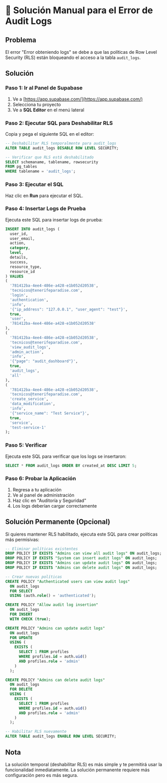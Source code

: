 # 🔧 Solución Manual para el Error de Audit Logs

## Problema
El error "Error obteniendo logs" se debe a que las políticas de Row Level Security (RLS) están bloqueando el acceso a la tabla `audit_logs`.

## Solución

### Paso 1: Ir al Panel de Supabase
1. Ve a [https://app.supabase.com/](https://app.supabase.com/)
2. Selecciona tu proyecto
3. Ve a **SQL Editor** en el menú lateral

### Paso 2: Ejecutar SQL para Deshabilitar RLS
Copia y pega el siguiente SQL en el editor:

```sql
-- Deshabilitar RLS temporalmente para audit_logs
ALTER TABLE audit_logs DISABLE ROW LEVEL SECURITY;

-- Verificar que RLS está deshabilitado
SELECT schemaname, tablename, rowsecurity 
FROM pg_tables 
WHERE tablename = 'audit_logs';
```

### Paso 3: Ejecutar el SQL
Haz clic en **Run** para ejecutar el SQL.

### Paso 4: Insertar Logs de Prueba
Ejecuta este SQL para insertar logs de prueba:

```sql
INSERT INTO audit_logs (
  user_id,
  user_email,
  action,
  category,
  level,
  details,
  success,
  resource_type,
  resource_id
) VALUES 
(
  '781412ba-4ee4-486e-a428-e1b052d20538',
  'tecnicos@tenerifeparadise.com',
  'login',
  'authentication',
  'info',
  '{"ip_address": "127.0.0.1", "user_agent": "test"}',
  true,
  'user',
  '781412ba-4ee4-486e-a428-e1b052d20538'
),
(
  '781412ba-4ee4-486e-a428-e1b052d20538',
  'tecnicos@tenerifeparadise.com',
  'view_audit_logs',
  'admin_action',
  'info',
  '{"page": "audit_dashboard"}',
  true,
  'audit_logs',
  'all'
),
(
  '781412ba-4ee4-486e-a428-e1b052d20538',
  'tecnicos@tenerifeparadise.com',
  'create_service',
  'data_modification',
  'info',
  '{"service_name": "Test Service"}',
  true,
  'service',
  'test-service-1'
);
```

### Paso 5: Verificar
Ejecuta este SQL para verificar que los logs se insertaron:

```sql
SELECT * FROM audit_logs ORDER BY created_at DESC LIMIT 5;
```

### Paso 6: Probar la Aplicación
1. Regresa a tu aplicación
2. Ve al panel de administración
3. Haz clic en "Auditoría y Seguridad"
4. Los logs deberían cargar correctamente

## Solución Permanente (Opcional)

Si quieres mantener RLS habilitado, ejecuta este SQL para crear políticas más permisivas:

```sql
-- Eliminar políticas existentes
DROP POLICY IF EXISTS "Admins can view all audit logs" ON audit_logs;
DROP POLICY IF EXISTS "System can insert audit logs" ON audit_logs;
DROP POLICY IF EXISTS "Admins can update audit logs" ON audit_logs;
DROP POLICY IF EXISTS "Admins can delete audit logs" ON audit_logs;

-- Crear nuevas políticas
CREATE POLICY "Authenticated users can view audit logs"
  ON audit_logs
  FOR SELECT
  USING (auth.role() = 'authenticated');

CREATE POLICY "Allow audit log insertion"
  ON audit_logs
  FOR INSERT
  WITH CHECK (true);

CREATE POLICY "Admins can update audit logs"
  ON audit_logs
  FOR UPDATE
  USING (
    EXISTS (
      SELECT 1 FROM profiles 
      WHERE profiles.id = auth.uid() 
      AND profiles.role = 'admin'
    )
  );

CREATE POLICY "Admins can delete audit logs"
  ON audit_logs
  FOR DELETE
  USING (
    EXISTS (
      SELECT 1 FROM profiles 
      WHERE profiles.id = auth.uid() 
      AND profiles.role = 'admin'
    )
  );

-- Habilitar RLS nuevamente
ALTER TABLE audit_logs ENABLE ROW LEVEL SECURITY;
```

## Nota
La solución temporal (deshabilitar RLS) es más simple y te permitirá usar la funcionalidad inmediatamente. La solución permanente requiere más configuración pero es más segura. 